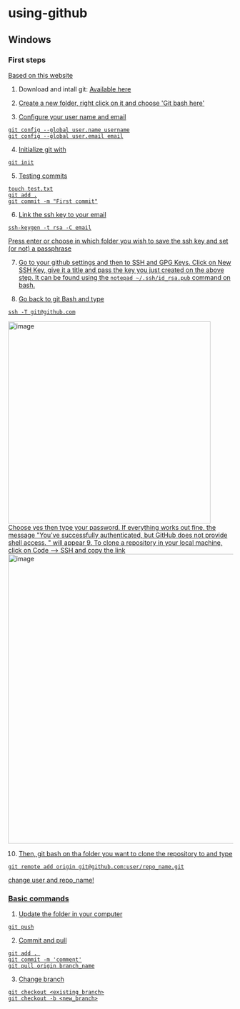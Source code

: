# using-github

## Windows

### First steps
<a href = 'https://www.pluralsight.com/guides/using-git-and-github-on-windows'> Based on this website </a>

1. Download and intall git: <a href = "https://git-scm.com/download/win"> Available here

2. Create a new folder, right click on it and choose 'Git bash here'

3. Configure your user name and email
```
git config --global user.name username
git config --global user.email email
```
4. Initialize git with
```
git init
```

5. Testing commits
```
touch test.txt
git add .
git commit -m "First commit"
```

6. Link the ssh key to your email
```
ssh-keygen -t rsa -C email
```
Press enter or choose in which folder you wish to save the ssh key and set (or not) a passphrase

7. Go to your github settings and then to SSH and GPG Keys. Click on New SSH Key, give it a title and pass the key you just created on the above step. It can
be found using the `notepad ~/.ssh/id_rsa.pub` command on bash.

8. Go back to git Bash and type 
```
ssh -T git@github.com
```
<img width="453" alt="image" src="https://user-images.githubusercontent.com/45129483/202311626-b5394268-c97c-4b6b-a7de-6ec6e2535dd2.png">
Choose yes then type your password. If everything works out fine, the message "You've successfully authenticated, but GitHub does not provide shell access.
" will appear
9. To clone a repository in your local machine, click on Code --> SSH and copy the link

<img width="649" alt="image" src="https://user-images.githubusercontent.com/45129483/203391936-f8070854-80a0-4af4-9bd1-2da4d10fa6a5.png">

10. Then, git bash on tha folder you want to clone the repository to and type
```
git remote add origin git@github.com:user/repo_name.git
```
change user and repo_name!

### Basic commands
1. Update the folder in your computer
```
git push
```
2. Commit and pull
```
git add . 
git commit -m 'comment'
git pull origin branch_name
```
3. Change branch
```
git checkout <existing_branch>
git checkout -b <new_branch>
```
<!---
<> teste4213
<> +---[RSA 3072]----+
<> |+.. .  o... +E   |
<> |o+o. .. .  + o   |
<> |BB+...      o    |
<> |X===.            |
<> |oXo.+ . S        |
<> |+.*o+o o .       |
<> |.+.oo.+ .        |
<> | .   + .         |
<> |    .            |
<> +----[SHA256]-----+

-->
